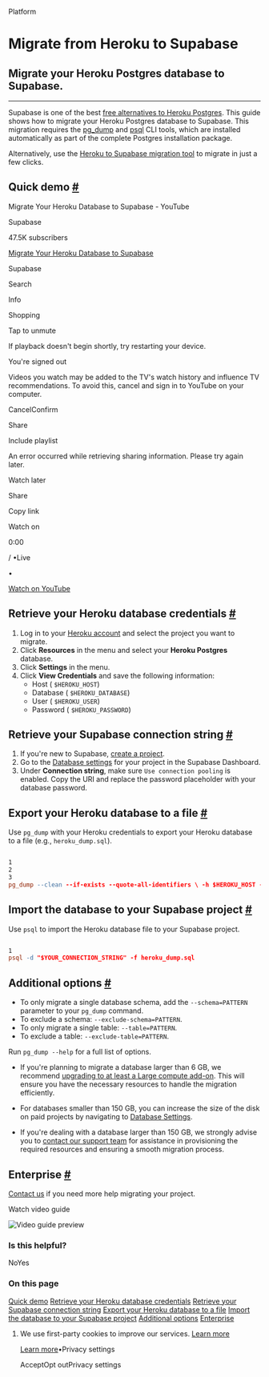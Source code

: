 Platform

# Migrate from Heroku to Supabase

## Migrate your Heroku Postgres database to Supabase.

* * *

Supabase is one of the best [free alternatives to Heroku Postgres](https://supabase.com/alternatives/supabase-vs-heroku-postgres). This guide shows how to migrate your Heroku Postgres database to Supabase. This migration requires the [pg\_dump](https://www.postgresql.org/docs/current/app-pgdump.html) and [psql](https://www.postgresql.org/docs/current/app-psql.html) CLI tools, which are installed automatically as part of the complete Postgres installation package.

Alternatively, use the [Heroku to Supabase migration tool](https://migrate.supabase.com/) to migrate in just a few clicks.

## Quick demo [\#](https://supabase.com/docs/guides/platform/migrating-to-supabase/heroku\#quick-demo)

Migrate Your Heroku Database to Supabase - YouTube

Supabase

47.5K subscribers

[Migrate Your Heroku Database to Supabase](https://www.youtube.com/watch?v=xsRhPMphtZ4)

Supabase

Search

Info

Shopping

Tap to unmute

If playback doesn't begin shortly, try restarting your device.

You're signed out

Videos you watch may be added to the TV's watch history and influence TV recommendations. To avoid this, cancel and sign in to YouTube on your computer.

CancelConfirm

Share

Include playlist

An error occurred while retrieving sharing information. Please try again later.

Watch later

Share

Copy link

Watch on

0:00

/ •Live

•

[Watch on YouTube](https://www.youtube.com/watch?v=xsRhPMphtZ4 "Watch on YouTube")

## Retrieve your Heroku database credentials [\#](https://supabase.com/docs/guides/platform/migrating-to-supabase/heroku\#retrieve-heroku-credentials)

1. Log in to your [Heroku account](https://heroku.com/) and select the project you want to migrate.
2. Click **Resources** in the menu and select your **Heroku Postgres** database.
3. Click **Settings** in the menu.
4. Click **View Credentials** and save the following information:
   - Host ( `$HEROKU_HOST`)
   - Database ( `$HEROKU_DATABASE`)
   - User ( `$HEROKU_USER`)
   - Password ( `$HEROKU_PASSWORD`)

## Retrieve your Supabase connection string [\#](https://supabase.com/docs/guides/platform/migrating-to-supabase/heroku\#retrieve-supabase-connection-string)

1. If you're new to Supabase, [create a project](https://supabase.com/dashboard).
2. Go to the [Database settings](https://supabase.com/dashboard/project/_/settings/database) for your project in the Supabase Dashboard.
3. Under **Connection string**, make sure `Use connection pooling` is enabled. Copy the URI and replace the password placeholder with your database password.

## Export your Heroku database to a file [\#](https://supabase.com/docs/guides/platform/migrating-to-supabase/heroku\#export-heroku-database)

Use `pg_dump` with your Heroku credentials to export your Heroku database to a file (e.g., `heroku_dump.sql`).

```flex

1
2
3
pg_dump --clean --if-exists --quote-all-identifiers \ -h $HEROKU_HOST -U $HEROKU_USER -d $HEROKU_DATABASE \ --no-owner --no-privileges > heroku_dump.sql
```

## Import the database to your Supabase project [\#](https://supabase.com/docs/guides/platform/migrating-to-supabase/heroku\#import-database-to-supabase)

Use `psql` to import the Heroku database file to your Supabase project.

```flex

1
psql -d "$YOUR_CONNECTION_STRING" -f heroku_dump.sql
```

## Additional options [\#](https://supabase.com/docs/guides/platform/migrating-to-supabase/heroku\#additional-options)

- To only migrate a single database schema, add the `--schema=PATTERN` parameter to your `pg_dump` command.
- To exclude a schema: `--exclude-schema=PATTERN`.
- To only migrate a single table: `--table=PATTERN`.
- To exclude a table: `--exclude-table=PATTERN`.

Run `pg_dump --help` for a full list of options.

- If you're planning to migrate a database larger than 6 GB, we recommend [upgrading to at least a Large compute add-on](https://supabase.com/docs/guides/platform/compute-add-ons). This will ensure you have the necessary resources to handle the migration efficiently.

- For databases smaller than 150 GB, you can increase the size of the disk on paid projects by navigating to [Database Settings](https://supabase.com/dashboard/project/_/settings/database).

- If you're dealing with a database larger than 150 GB, we strongly advise you to [contact our support team](https://supabase.com/dashboard/support/new) for assistance in provisioning the required resources and ensuring a smooth migration process.


## Enterprise [\#](https://supabase.com/docs/guides/platform/migrating-to-supabase/heroku\#enterprise)

[Contact us](https://forms.supabase.com/enterprise) if you need more help migrating your project.

Watch video guide

![Video guide preview](https://supabase.com/docs/_next/image?url=https%3A%2F%2Fimg.youtube.com%2Fvi%2FxsRhPMphtZ4%2F0.jpg&w=3840&q=75&dpl=dpl_2DQMEZHm5P9QNZGKAqcszuVSdHSJ)

### Is this helpful?

NoYes

### On this page

[Quick demo](https://supabase.com/docs/guides/platform/migrating-to-supabase/heroku#quick-demo) [Retrieve your Heroku database credentials](https://supabase.com/docs/guides/platform/migrating-to-supabase/heroku#retrieve-heroku-credentials) [Retrieve your Supabase connection string](https://supabase.com/docs/guides/platform/migrating-to-supabase/heroku#retrieve-supabase-connection-string) [Export your Heroku database to a file](https://supabase.com/docs/guides/platform/migrating-to-supabase/heroku#export-heroku-database) [Import the database to your Supabase project](https://supabase.com/docs/guides/platform/migrating-to-supabase/heroku#import-database-to-supabase) [Additional options](https://supabase.com/docs/guides/platform/migrating-to-supabase/heroku#additional-options) [Enterprise](https://supabase.com/docs/guides/platform/migrating-to-supabase/heroku#enterprise)

1. We use first-party cookies to improve our services. [Learn more](https://supabase.com/privacy#8-cookies-and-similar-technologies-used-on-our-european-services)



   [Learn more](https://supabase.com/privacy#8-cookies-and-similar-technologies-used-on-our-european-services)•Privacy settings





   AcceptOpt outPrivacy settings